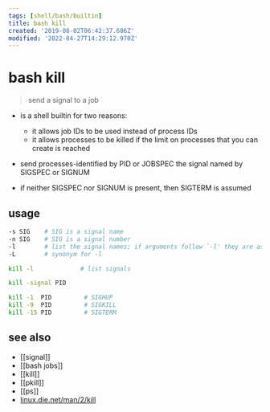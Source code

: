 ```yaml
---
tags: [shell/bash/builtin]
title: bash kill
created: '2019-08-02T06:42:37.606Z'
modified: '2022-04-27T14:29:12.970Z'
---
```


# bash kill

> send a signal to a job

- is a shell builtin for two reasons:  
  - it allows job IDs to be used instead of process IDs
  - it allows processes to be killed if the limit on processes that you can create is reached

- send processes-identified by PID or JOBSPEC the signal named by SIGSPEC or SIGNUM
- if neither SIGSPEC nor SIGNUM is present, then SIGTERM is assumed

## usage

```sh
-s SIG    # SIG is a signal name
-n SIG    # SIG is a signal number
-l        # list the signal names; if arguments follow `-l' they are assumed to be signal numbers for which names should be listed
-L        # synonym for -l
```

```sh
kill -l             # list signals

kill -signal PID

kill -1  PID         # SIGHUP
kill -9  PID         # SIGKILL
kill -15 PID         # SIGTERM
```

## see also

- [[signal]]
- [[bash jobs]]
- [[kill]]
- [[pkill]]
- [[ps]]
- [linux.die.net/man/2/kill](https://linux.die.net/man/2/kill)

